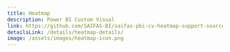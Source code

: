 ```yaml
---
title: Heatmap
description: Power BI Custom Visual
link: https://github.com/SAIFAS-BI/saifas-pbi-cv-heatmap-support-source/issues
detailsLink: /details/heatmap-details/
image: /assets/images/heatmap-icon.png
---
```

